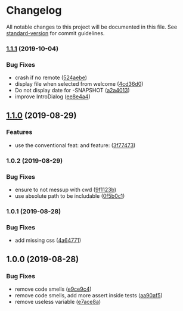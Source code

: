 # Changelog

All notable changes to this project will be documented in this file. See [standard-version](https://github.com/conventional-changelog/standard-version) for commit guidelines.

### [1.1.1](https://github.com/loopingz/mdocr/compare/v1.1.0...v1.1.1) (2019-10-04)


### Bug Fixes

* crash if no remote ([524aebe](https://github.com/loopingz/mdocr/commit/524aebe))
* display file when selected from welcome ([4cd36d0](https://github.com/loopingz/mdocr/commit/4cd36d0))
* Do not display date for -SNAPSHOT ([a2a4013](https://github.com/loopingz/mdocr/commit/a2a4013))
* improve IntroDialog ([ee8e4a4](https://github.com/loopingz/mdocr/commit/ee8e4a4))

## [1.1.0](https://github.com/loopingz/mdocr/compare/v1.0.2...v1.1.0) (2019-08-29)


### Features

* use the conventional feat: and feature: ([3f77473](https://github.com/loopingz/mdocr/commit/3f77473))

### 1.0.2 (2019-08-29)


### Bug Fixes

* ensure to not messup with cwd ([9f1123b](https://github.com/loopingz/mdocr/commit/9f1123b))
* use absolute path to be includable ([0f5b0c1](https://github.com/loopingz/mdocr/commit/0f5b0c1))

### 1.0.1 (2019-08-28)


### Bug Fixes

* add missing css ([4a64771](https://github.com/loopingz/mdocr/commit/4a64771))

## 1.0.0 (2019-08-28)


### Bug Fixes

* remove code smells ([e9ce9c4](https://github.com/loopingz/mdocr/commit/e9ce9c4))
* remove code smells, add more assert inside tests ([aa90af5](https://github.com/loopingz/mdocr/commit/aa90af5))
* remove useless variable ([e7ace8a](https://github.com/loopingz/mdocr/commit/e7ace8a))
